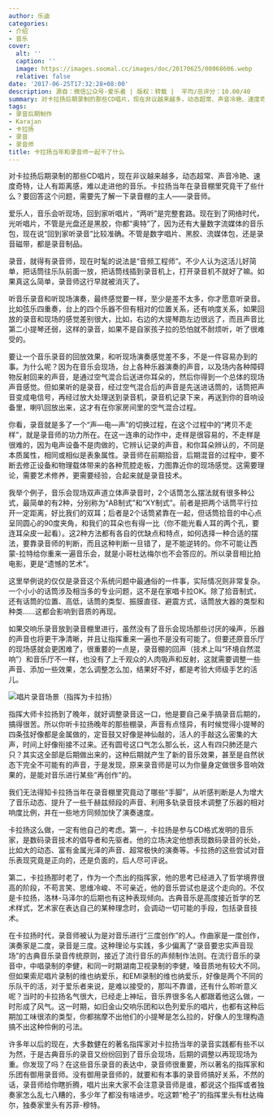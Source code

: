 ```yaml
---
author: 乐迪
categories:
- 介绍
- 音乐
cover:
  alt: ''
  caption: ''
  image: https://images.soomal.cc/images/doc/20170625/00068606.webp
  relative: false
date: '2017-06-25T17:32:28+08:00'
description: 源自：微信公众号-爱乐者 | 版权：转载 |  平均/总评分：10.00/40
summary: 对卡拉扬后期录制的那些CD唱片，现在非议越来越多，动态超常、声音冷艳、速度奇特，让人有距离感，难以走进他的音乐。卡拉扬当年在录音棚里究竟干了些什么？要回答这个问题，需要先了解一下录音棚的主人――录音师。
tags:
- 录音后期制作
- Karajan
- 卡拉扬
- 录音
- 录音师
title: 卡拉扬当年和录音师一起干了什么
---
```


对卡拉扬后期录制的那些CD唱片，现在非议越来越多，动态超常、声音冷艳、速度奇特，让人有距离感，难以走进他的音乐。卡拉扬当年在录音棚里究竟干了些什么？要回答这个问题，需要先了解一下录音棚的主人――录音师。

爱乐人，音乐会听现场，回到家听唱片，“两听”是完整套路。现在到了网络时代，光听唱片，不管是光盘还是黑胶，你都“奥特”了，因为还有大量数字流媒体的音乐包，现在说“回到家听录音”比较准确。不管是数字唱片、黑胶、流媒体包，还是录音磁带，都是录音制品。

录音，就得有录音师，现在时髦的说法是“音频工程师”。不少人认为这活儿好简单，把话筒往乐队前面一放，把话筒线插到录音机上，打开录音机不就好了嘛。如果真这么简单，录音师这行早就被消灭了。

听音乐录音和听现场演奏，最终感觉要一样，至少是差不太多，你才愿意听录音。比如弦乐四重奏，台上的四个乐器不但有相对的位置关系，还有响度关系，如果回放的录音和现场的感觉差别很大，比如，右边的大提琴跑左边很远了，而且声音比第二小提琴还弱，这样的录音，如果不是自家孩子拉的恐怕就不耐烦听，听了很难受的。

要让一个音乐录音的回放效果，和听现场演奏感觉差不多，不是一件容易办到的事。为什么呢？因为在音乐会现场，台上各种乐器演奏的声音，以及场内各种障碍物反射回来的声音，是通过空气混合后送进你耳朵的，然后你得到一个总体的现场声音感觉。但如果听的是录音，经过空气混合后的声音是先送进话筒的，话筒把声音变成电信号，再经过放大处理送到录音机，录音机记录下来，再送到你的音响设备里，喇叭回放出来，这才有在你家房间里的空气混合过程。

你看，录音就是多了一个“声―电―声”的切换过程，在这个过程中的“拷贝不走样”，就是录音师的功力所在。在这一连串的动作中，走样是很容易的，不走样是很难的，因为电声设备不是肉做的，它辨认记录的声音，和你耳朵辨认的，不同是本质属性，相同或相似是表象属性。录音师在前期拾音，后期混音的过程中，要不断去修正设备和物理载体带来的各种荒腔走板，力图靠近你的现场感觉。这需要理论，需要艺术修养，更需要经验，合起来就是录音技术。

我举个例子，音乐会现场双声道立体声录音时，2个话筒怎么摆法就有很多种公式，最简单的有2种，分别称为“AB制式”和“XY制式”。前者是把两个话筒平行拉开一定距离，好比我们的双耳；后者是2个话筒紧靠在一起，但话筒拾音的中心点呈同圆心的90度夹角，和我们的耳朵也有得一比（你不能光看人耳的两个孔，要连耳朵皮一起看）。这2种方法都有各自的优缺点和特点，如何选择一种合适的摆法，要靠录音师的判断，而且这种判断一旦错了，是不能逆转的。你不可能让西蒙-拉特给你重来一遍音乐会，就是小哥杜达梅尔也不会答应的。所以录音相比拍电影，更是“遗憾的艺术”。

这里举例说的仅仅是录音这个系统问题中最通俗的一件事，实际情况则非常复杂。一个小小的话筒涉及相当多的专业问题，这不是在家唱卡拉OK。除了拾音制式，还有话筒的位置、高低，话筒的类型、振膜直径、避震方式，话筒放大器的类型和种类……这都会影响到音质的再现。

如果交响乐录音放到录音棚里进行，虽然没有了音乐会现场那些讨厌的噪声，乐器的声音也将更干净清晰，并且让指挥重来一遍也不是没有可能了。但要还原音乐厅的现场感就会更困难了，很重要的一点是，录音棚的回声（技术上叫“环境自然混响”）和音乐厅不一样，也没有了上千观众的人肉吸声和反射，这就需要调整一些声音、添加一些效果，怎么调整怎么加，结果好不好，都是考验大师级手艺的活儿。

![唱片录音场景（指挥为卡拉扬）](https://images.soomal.cc/images/doc/20111114/00014950.webp)





指挥大师卡拉扬到了晚年，就好调整录音这一口，他是要自己亲手搞录音后期的，搞得很苦。所以你听卡拉扬晚年的那些棚录，声音有点怪异，有时候觉得小提琴的四条弦好像都是金属做的，定音鼓又好像是神仙敲的，活人的手敲这么密集的大声，时间上好像衔接不过来。还有圆号这口气怎么那么长，这人有四只肺还是六只？其实这全部是后期做出来的，这种后期就产生了新的音乐效果，甚至是自然状态下完全不可能有的声音，于是发现，原来录音师是可以为你量身定做很多音响效果的，是能对音乐进行某些“再创作”的。

我们无法得知卡拉扬当年在录音棚里究竟动了哪些“手脚”，从听感判断是人为增大了音乐动态、提升了一些千赫兹频段的声音、利用多轨录音技术调整了乐器的相对响度比例，并在一些地方同频加快了演奏速度。

卡拉扬这么做，一定有他自己的考虑。第一，卡拉扬是参与CD格式发明的音乐家，是数码录音技术的倡导者和先驱者。他的立场决定他想表现数码录音的长处，比如大的动态、富有金属光泽的声音、超常极快的演奏等。卡拉扬的这些尝试对音乐表现究竟是正向的，还是负面的，后人尽可评说。

第二，卡拉扬那时老了，作为一个杰出的指挥家，他的思考已经进入了哲学境界很高的阶段，不苟言笑、思维冷峻、不可亲近，他的音乐尝试也是这个走向的。不仅是卡拉扬，洛林-马泽尔的后期也有这种表现倾向。古典音乐是高度接近哲学的艺术样式，艺术家在表达自己的某种理念时，会调动一切可能的手段，包括录音技术。

在卡拉扬时代，录音师被认为是对音乐进行“三度创作”的人。作曲家是一度创作，演奏家是二度，录音是三度。这种理论与实践，多少偏离了“录音要忠实声音现场”的古典音乐录音传统原则，接近了流行音乐的声频制作法则。在流行音乐的录音中，中唱录制的李健，和同一时期湖南卫视录制的李健，嗓音质地有较大不同。但如果索尼唱片录制的维也纳爱乐，和EMI录制的维也纳爱乐，好像是两个不同的乐队干的活，对于爱乐者来说，是难以接受的，那叫不靠谱，还有什么聆听意义呢？当时的卡拉扬名气很大，已经走上神坛，音乐界很多名人都跟着他这么做，一时形成了风气。这一时期，如旧金山交响乐团和以色列爱乐的唱片，也都有这种后期加工味很浓的类型，你都揣摩不出他们的小提琴是怎么拉的，好像人的生理构造搞不出这种伶俐的弓法。

许多年以后的现在，大多数健在的著名指挥家对卡拉扬当年的录音实践都有些不以为然，于是古典音乐的录音又纷纷回到了音乐会现场，后期的调整以再现现场为重。你发现了吗？在这些音乐录音的表达中，录音师很重要，所以著名的指挥家和乐团有御用录音师。没有御用录音师的，就要和有本事的录音师搞好关系，不然的话，录音师给你瞎折腾，唱片出来大家不会注意录音师是谁，都说这个指挥或者独奏家怎么乱七八糟的，多少年了都没有啥进步。吃这颗“枪子”的指挥里头有杜达梅尔，独奏家里头有苏菲-穆特。
